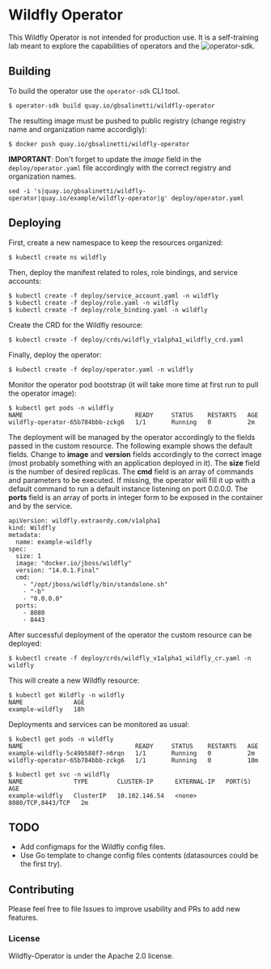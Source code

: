 # Wildfly Operator

This Wildfly Operator is not intended for production use. It is a self-training
lab meant to explore the capabilities of operators and the 
![operator-sdk](http://github.com/operator-framework/operator-sdk).

## Building
To build the operator use the `operator-sdk` CLI tool.
```
$ operator-sdk build quay.io/gbsalinetti/wildfly-operator
```

The resulting image must be pushed to public registry (change registry name 
and organization name accordigly):
```
$ docker push quay.io/gbsalinetti/wildfly-operator
```

**IMPORTANT**: Don't forget to update the *image* field in the 
`deploy/operator.yaml` file accordingly with the correct registry and
organization names.
```
sed -i 's|quay.io/gbsalinetti/wildfly-operator|quay.io/example/wildfly-operator|g' deploy/operator.yaml
```

## Deploying
First, create a new namespace to keep the resources organized:
```
$ kubectl create ns wildfly
```

Then, deploy the manifest related to roles, role bindings, and service 
accounts:
```
$ kubectl create -f deploy/service_account.yaml -n wildfly
$ kubectl create -f deploy/role.yaml -n wildfly
$ kubectl create -f deploy/role_binding.yaml -n wildfly
```

Create the CRD for the Wildfly resource:
```
$ kubectl create -f deploy/crds/wildfly_v1alpha1_wildfly_crd.yaml
```

Finally, deploy the operator:
```
$ kubectl create -f deploy/operator.yaml -n wildfly
```

Monitor the operator pod bootstrap (it will take more time at first run to
pull the operator image):
```
$ kubectl get pods -n wildfly
NAME                               READY     STATUS    RESTARTS   AGE
wildfly-operator-65b784bbb-zckg6   1/1       Running   0          2m
```

The deployment will be managed by the operator accordingly to the fields 
passed in the custom resource. The following example shows the default
fields. 
Change to **image** and **version** fields accordingly to the correct image
(most probably something with an application deployed in it). 
The **size** field is the number of desired replicas.
The **cmd** field is an array of commands and parameters to be executed. If
missing, the operator will fill it up with a default command to run a 
default instance listening on port 0.0.0.0.
The **ports** field is an array of ports in integer form to be exposed 
in the container and by the service.
```
apiVersion: wildfly.extraordy.com/v1alpha1
kind: Wildfly
metadata:
  name: example-wildfly
spec:
  size: 1
  image: "docker.io/jboss/wildfly"
  version: "14.0.1.Final"
  cmd:
    - "/opt/jboss/wildfly/bin/standalone.sh"
    - "-b"
    - "0.0.0.0"
  ports:
    - 8080
    - 8443
```

After successful deployment of the operator the custom resource can be 
deployed:
```
$ kubectl create -f deploy/crds/wildfly_v1alpha1_wildfly_cr.yaml -n wildfly
```

This will create a new Wildfly resource:
```
$ kubectl get Wildfly -n wildfly
NAME              AGE
example-wildfly   18h
```

Deployments and services can be monitored as usual:
```
$ kubectl get pods -n wildfly
NAME                               READY     STATUS    RESTARTS   AGE
example-wildfly-5c49b588f7-n6rqn   1/1       Running   0          2m
wildfly-operator-65b784bbb-zckg6   1/1       Running   0          10m

$ kubectl get svc -n wildfly
NAME              TYPE        CLUSTER-IP      EXTERNAL-IP   PORT(S)    AGE
example-wildfly   ClusterIP   10.102.146.54   <none>        8080/TCP,8443/TCP   2m
```
## TODO
- Add configmaps for the Wildfly config files.
- Use Go template to change config files contents (datasources could be the 
  first try).

## Contributing
Please feel free to file Issues to improve usability and PRs to add new features.
### License
Wildfly-Operator is under the Apache 2.0 license.
